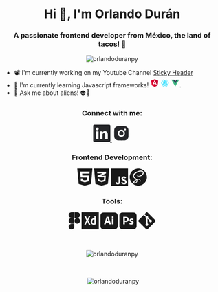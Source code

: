 <h1 align="center">Hi 👋, I'm Orlando Durán</h1>
<h3 align="center">A passionate frontend developer from México, the land of tacos! 🌮</h3>

<p align="center"> <img src="https://komarev.com/ghpvc/?username=orlandoduranpy&label=Profile%20views&color=0e75b6&style=flat" alt="orlandoduranpy" /> </p>

- 📽️ I'm currently working on my Youtube Channel [Sticky Header](https://www.youtube.com/channel/UCjyik2OU1z9zQoTeg3tyDAQ)
- 📖 I'm currently learning Javascript frameworks! <svg xmlns="http://www.w3.org/2000/svg" xmlns:xlink="http://www.w3.org/1999/xlink" aria-hidden="true" role="img" width="20" height="20" preserveAspectRatio="xMidYMid meet" viewBox="0 0 32 32"><path fill="#dd0031" d="M16 2L2.966 6.648l1.988 17.234L16 30l11.046-6.118l1.988-17.234L16 2z"/><path fill="#c3002f" d="M16 2v3.108v-.014V30l11.046-6.118l1.988-17.234L16 2z"/><path d="M16 5.094l-8.148 18.27h3.038l1.638-4.088h6.916l1.638 4.088h3.038L16 5.094zm2.38 11.662h-4.76L16 11.03z" fill="#fff"/></svg> <svg xmlns="http://www.w3.org/2000/svg" xmlns:xlink="http://www.w3.org/1999/xlink" aria-hidden="true" role="img" width="20" height="20" preserveAspectRatio="xMidYMid meet" viewBox="0 0 32 32"><circle cx="16" cy="15.974" r="2.5" fill="#00d8ff"/><path d="M16 21.706a28.385 28.385 0 0 1-8.88-1.2a11.3 11.3 0 0 1-3.657-1.958A3.543 3.543 0 0 1 2 15.974c0-1.653 1.816-3.273 4.858-4.333A28.755 28.755 0 0 1 16 10.293a28.674 28.674 0 0 1 9.022 1.324a11.376 11.376 0 0 1 3.538 1.866A3.391 3.391 0 0 1 30 15.974c0 1.718-2.03 3.459-5.3 4.541a28.8 28.8 0 0 1-8.7 1.191zm0-10.217a27.948 27.948 0 0 0-8.749 1.282c-2.8.977-4.055 2.313-4.055 3.2c0 .928 1.349 2.387 4.311 3.4A27.21 27.21 0 0 0 16 20.51a27.6 27.6 0 0 0 8.325-1.13C27.4 18.361 28.8 16.9 28.8 15.974a2.327 2.327 0 0 0-1.01-1.573a10.194 10.194 0 0 0-3.161-1.654A27.462 27.462 0 0 0 16 11.489z" fill="#00d8ff"/><path d="M10.32 28.443a2.639 2.639 0 0 1-1.336-.328c-1.432-.826-1.928-3.208-1.327-6.373a28.755 28.755 0 0 1 3.4-8.593a28.676 28.676 0 0 1 5.653-7.154a11.376 11.376 0 0 1 3.384-2.133a3.391 3.391 0 0 1 2.878 0c1.489.858 1.982 3.486 1.287 6.859a28.806 28.806 0 0 1-3.316 8.133a28.385 28.385 0 0 1-5.476 7.093a11.3 11.3 0 0 1-3.523 2.189a4.926 4.926 0 0 1-1.624.307zm1.773-14.7a27.948 27.948 0 0 0-3.26 8.219c-.553 2.915-.022 4.668.75 5.114c.8.463 2.742.024 5.1-2.036a27.209 27.209 0 0 0 5.227-6.79a27.6 27.6 0 0 0 3.181-7.776c.654-3.175.089-5.119-.713-5.581a2.327 2.327 0 0 0-1.868.089A10.194 10.194 0 0 0 17.5 6.9a27.464 27.464 0 0 0-5.4 6.849z" fill="#00d8ff"/><path d="M21.677 28.456c-1.355 0-3.076-.82-4.868-2.361a28.756 28.756 0 0 1-5.747-7.237a28.676 28.676 0 0 1-3.374-8.471a11.376 11.376 0 0 1-.158-4A3.391 3.391 0 0 1 8.964 3.9c1.487-.861 4.01.024 6.585 2.31a28.8 28.8 0 0 1 5.39 6.934a28.384 28.384 0 0 1 3.41 8.287a11.3 11.3 0 0 1 .137 4.146a3.543 3.543 0 0 1-1.494 2.555a2.59 2.59 0 0 1-1.315.324zm-9.58-10.2a27.949 27.949 0 0 0 5.492 6.929c2.249 1.935 4.033 2.351 4.8 1.9c.8-.465 1.39-2.363.782-5.434A27.212 27.212 0 0 0 19.9 13.74a27.6 27.6 0 0 0-5.145-6.64c-2.424-2.152-4.39-2.633-5.191-2.169a2.327 2.327 0 0 0-.855 1.662a10.194 10.194 0 0 0 .153 3.565a27.465 27.465 0 0 0 3.236 8.1z" fill="#00d8ff"/></svg> <svg xmlns="http://www.w3.org/2000/svg" xmlns:xlink="http://www.w3.org/1999/xlink" aria-hidden="true" role="img" width="20" height="20" preserveAspectRatio="xMidYMid meet" viewBox="0 0 32 32"><path d="M24.4 3.925H30l-14 24.15L2 3.925h10.71l3.29 5.6l3.22-5.6z" fill="#41b883"/><path d="M2 3.925l14 24.15l14-24.15h-5.6L16 18.415L7.53 3.925z" fill="#41b883"/><path d="M7.53 3.925L16 18.485l8.4-14.56h-5.18L16 9.525l-3.29-5.6z" fill="#35495e"/></svg>.
- 💬 Ask me about aliens! 👽👾

<h3 align="center">Connect with me:</h3>
<p align="center">
<a href="https://www.linkedin.com/in/orlandoduranpy/">
	<svg xmlns="http://www.w3.org/2000/svg" xmlns:xlink="http://www.w3.org/1999/xlink" aria-hidden="true" role="img" width="40" height="40" preserveAspectRatio="xMidYMid meet" viewBox="0 0 16 16"><g fill="#252629"><path d="M0 1.146C0 .513.526 0 1.175 0h13.65C15.474 0 16 .513 16 1.146v13.708c0 .633-.526 1.146-1.175 1.146H1.175C.526 16 0 15.487 0 14.854V1.146zm4.943 12.248V6.169H2.542v7.225h2.401zm-1.2-8.212c.837 0 1.358-.554 1.358-1.248c-.015-.709-.52-1.248-1.342-1.248c-.822 0-1.359.54-1.359 1.248c0 .694.521 1.248 1.327 1.248h.016zm4.908 8.212V9.359c0-.216.016-.432.08-.586c.173-.431.568-.878 1.232-.878c.869 0 1.216.662 1.216 1.634v3.865h2.401V9.25c0-2.22-1.184-3.252-2.764-3.252c-1.274 0-1.845.7-2.165 1.193v.025h-.016a5.54 5.54 0 0 1 .016-.025V6.169h-2.4c.03.678 0 7.225 0 7.225h2.4z"/></g></svg>
</a>
<a href="https://www.instagram.com/orlandoduranpy/">
<svg xmlns="http://www.w3.org/2000/svg" xmlns:xlink="http://www.w3.org/1999/xlink" aria-hidden="true" role="img" width="45" height="40" preserveAspectRatio="xMidYMid meet" viewBox="0 0 24 24"><path d="M12 2c2.717 0 3.056.01 4.122.06c1.065.05 1.79.217 2.428.465c.66.254 1.216.598 1.772 1.153a4.908 4.908 0 0 1 1.153 1.772c.247.637.415 1.363.465 2.428c.047 1.066.06 1.405.06 4.122c0 2.717-.01 3.056-.06 4.122c-.05 1.065-.218 1.79-.465 2.428a4.883 4.883 0 0 1-1.153 1.772a4.915 4.915 0 0 1-1.772 1.153c-.637.247-1.363.415-2.428.465c-1.066.047-1.405.06-4.122.06c-2.717 0-3.056-.01-4.122-.06c-1.065-.05-1.79-.218-2.428-.465a4.89 4.89 0 0 1-1.772-1.153a4.904 4.904 0 0 1-1.153-1.772c-.248-.637-.415-1.363-.465-2.428C2.013 15.056 2 14.717 2 12c0-2.717.01-3.056.06-4.122c.05-1.066.217-1.79.465-2.428a4.88 4.88 0 0 1 1.153-1.772A4.897 4.897 0 0 1 5.45 2.525c.638-.248 1.362-.415 2.428-.465C8.944 2.013 9.283 2 12 2zm0 5a5 5 0 1 0 0 10a5 5 0 0 0 0-10zm6.5-.25a1.25 1.25 0 0 0-2.5 0a1.25 1.25 0 0 0 2.5 0zM12 9a3 3 0 1 1 0 6a3 3 0 0 1 0-6z" fill="#252629"/></svg>
</a>
</p>

<h3 align=center>Frontend Development:</h3>
<p align=center>
<svg xmlns="http://www.w3.org/2000/svg" xmlns:xlink="http://www.w3.org/1999/xlink" aria-hidden="true" role="img" width="35" height="40" preserveAspectRatio="xMidYMid meet" viewBox="0 0 21 24"><path d="M16.95 7.035l.24-2.625H3.929l.705 8.01h9.18l-.33 3.42l-2.955.795l-2.94-.795l-.195-2.1H4.769l.33 4.17l5.43 1.5h.06v-.015l5.385-1.485l.75-8.16h-9.66l-.225-2.715zM0 0h21.12L19.2 21.57L10.53 24l-8.61-2.43z" fill="currentColor"/></svg>
<svg xmlns="http://www.w3.org/2000/svg" xmlns:xlink="http://www.w3.org/1999/xlink" aria-hidden="true" role="img" width="35" height="40" preserveAspectRatio="xMidYMid meet" viewBox="0 0 21 24"><path d="M19.366 21.423L21.279 0H0l.025.278L1.91 21.426l.016.176L10.559 24h.136l8.653-2.4l.016-.176zM10.658 4.679h6.183l-.186 2.16l-6.1 2.712l.102.488h5.724l-.659 7.551L10.636 19l-5.084-1.408l-.32-3.616h2.093l.168 1.833l.016.178l3.085.82h.133l3.051-.848l.015-.177l.288-3.386l.023-.276H5.057l-.19-2.173l6.309-2.701l-.1-.49h-6.48l-.185-2.08h6.24z" fill="currentColor"/></svg> 
<svg xmlns="http://www.w3.org/2000/svg" xmlns:xlink="http://www.w3.org/1999/xlink" aria-hidden="true" role="img" width="40" height="40" preserveAspectRatio="xMidYMid meet" viewBox="0 0 24 24"><g fill="none"><path fill-rule="evenodd" clip-rule="evenodd" d="M0 0h24v24H0V0zm18.347 20.12c-1.113 0-1.742-.58-2.225-1.37l-1.833 1.065c.662 1.308 2.015 2.306 4.11 2.306c2.142 0 3.737-1.112 3.737-3.143c0-1.883-1.082-2.72-2.998-3.543l-.564-.241c-.968-.42-1.387-.693-1.387-1.37c0-.547.42-.966 1.08-.966c.647 0 1.064.273 1.451.966l1.756-1.127c-.743-1.307-1.773-1.806-3.207-1.806c-2.014 0-3.303 1.288-3.303 2.98c0 1.835 1.08 2.704 2.708 3.397l.564.242c1.029.45 1.642.724 1.642 1.497c0 .646-.597 1.113-1.531 1.113zm-8.74-.015c-.775 0-1.098-.53-1.452-1.16l-1.836 1.112c.532 1.126 1.578 2.06 3.383 2.06c1.999 0 3.368-1.063 3.368-3.398v-7.7h-2.255v7.67c0 1.127-.468 1.416-1.209 1.416z" fill="currentColor"/></g></svg> 
<svg xmlns="http://www.w3.org/2000/svg" xmlns:xlink="http://www.w3.org/1999/xlink" aria-hidden="true" role="img" width="40" height="40" preserveAspectRatio="xMidYMid meet" viewBox="0 0 24 24"><g fill="none"><path d="M12 0c6.6 0 12 5.4 12 12s-5.4 12-12 12S0 18.6 0 12S5.4 0 12 0zM9.6 15.975c.15.675.15 1.275 0 1.8L9.525 18c0 .075-.075.15-.075.15c-.15.3-.3.525-.525.825c-.675.75-1.65 1.05-2.1.825c-.45-.225-.225-1.35.6-2.175c.9-.9 2.1-1.5 2.1-1.5l.075-.15zM19.5 5.1c-.525-2.1-4.05-2.85-7.425-1.65c-1.95.75-4.125 1.875-5.7 3.3c-1.875 1.725-2.1 3.225-2.025 3.825C4.8 12.75 7.8 14.25 9.075 15.3C8.7 15.45 6 16.8 5.4 18.225c-.675 1.5.075 2.55.6 2.625c1.575.45 3.225-.375 4.05-1.65c.825-1.275.75-2.85.375-3.675a3.532 3.532 0 0 1 1.8-.075c2.1.225 2.55 1.575 2.4 2.1c-.15.525-.525.825-.675.975c-.15.075-.225.15-.15.15c0 .075.075.075.225.075c.15 0 1.125-.45 1.125-1.5c.075-1.275-1.2-2.7-3.375-2.7c-.9 0-1.5.075-1.875.225c0-.075-.075-.075-.075-.075c-1.35-1.425-3.825-2.475-3.75-4.425c0-.675.3-2.55 4.8-4.8c3.675-1.875 6.675-1.35 7.2-.225c.75 1.575-1.575 4.575-5.4 5.025c-1.5.15-2.25-.375-2.4-.6c-.225-.225-.225-.225-.3-.225c-.15.075-.075.225 0 .375c.15.3.6.825 1.425 1.125c.675.225 2.4.375 4.5-.45c2.325-.9 4.125-3.375 3.6-5.475V5.1z" fill="currentColor"/></g></svg>

</p>

<h3 align=center>Tools:</h3>
<p align=center>
<svg xmlns="http://www.w3.org/2000/svg" xmlns:xlink="http://www.w3.org/1999/xlink" aria-hidden="true" role="img" width="26.57" height="40" preserveAspectRatio="xMidYMid meet" viewBox="0 0 340 512"><path d="M83.299 0h82.964v165.93H83.3C-26.11 161.653-27.215 4.492 83.299 0zm0 338.957h82.964v-165.93H83.3c-110.514 4.492-109.409 161.653 0 165.93zM256.326 0H173.36v165.93h82.966c110.882-5.934 109.5-162.543 0-165.93zm-90.063 429.02v-82.966H83.3c-67.702 0-110.514 79.376-63.429 136.388c44.892 56.509 146.393 28.336 146.393-53.422zM339.46 255.992c0-63.76-69.498-103.825-124.795-71.945s-55.298 112.011 0 143.891s124.795-8.186 124.795-71.946z" fill="currentColor"/></svg>
<svg xmlns="http://www.w3.org/2000/svg" xmlns:xlink="http://www.w3.org/1999/xlink" aria-hidden="true" role="img" width="40" height="40" preserveAspectRatio="xMidYMid meet" viewBox="0 0 512 512"><path d="M0 0v512h512V0H0zm217.538 367.527L170.2 269.97l-45.673 97.324H80.013l65.508-124.798L82.184 116.3h46.202l44.842 95.927l44.466-96.16h43.37l-63.389 122.47l67.132 128.99h-47.27zm202.959-10.245c-19.558 9.314-40.048 13.505-59.606 13.505c-50.524.233-86.613-30.967-86.613-94.298c1.644-64.876 44.872-101.077 105.473-96.16V116.3h41.444v215.604c.086 25.713 2.924 23.24-.698 25.378zM379.75 216.884v115.252c-40.907 10.615-63.525-14.28-63.33-57.51c.154-44.334 29.282-67.343 63.33-57.742z" fill="currentColor"/></svg>
<svg xmlns="http://www.w3.org/2000/svg" xmlns:xlink="http://www.w3.org/1999/xlink" aria-hidden="true" role="img" width="40" height="40" preserveAspectRatio="xMidYMid meet" viewBox="0 0 24 24"><path d="M10.53 10.73c-.1-.31-.19-.61-.29-.92c-.1-.31-.19-.6-.27-.89c-.08-.28-.15-.54-.22-.78h-.02c-.09.43-.2.86-.34 1.29c-.15.48-.3.98-.46 1.48c-.14.51-.29.98-.44 1.4h2.54c-.06-.211-.14-.46-.23-.721c-.09-.269-.18-.559-.27-.859zM19.75.3H4.25C1.9.3 0 2.2 0 4.55v14.9c0 2.35 1.9 4.25 4.25 4.25h15.5c2.35 0 4.25-1.9 4.25-4.25V4.55C24 2.2 22.1.3 19.75.3zM14.7 16.83h-2.091c-.069.01-.139-.04-.159-.11l-.82-2.38H7.91l-.76 2.35c-.02.09-.1.15-.19.141H5.08c-.11 0-.14-.061-.11-.18L8.19 7.38c.03-.1.06-.21.1-.33c.04-.21.06-.43.06-.65c-.01-.05.03-.1.08-.11h2.59c.08 0 .12.03.13.08l3.65 10.3c.03.109 0 .16-.1.16zm3.4-.15c0 .11-.039.16-.129.16H16.01c-.1 0-.15-.061-.15-.16v-7.7c0-.1.041-.14.131-.14h1.98c.09 0 .129.05.129.14v7.7zm-.209-9.03a1.18 1.18 0 0 1-.911.35c-.33.01-.65-.12-.891-.35a1.3 1.3 0 0 1-.34-.92c-.01-.34.12-.66.359-.89c.242-.23.562-.35.892-.35c.391 0 .689.12.91.35c.22.24.34.56.33.89c.01.34-.11.67-.349.92z" fill="currentColor"/></svg>
<svg xmlns="http://www.w3.org/2000/svg" xmlns:xlink="http://www.w3.org/1999/xlink" aria-hidden="true" role="img" width="40" height="40" preserveAspectRatio="xMidYMid meet" viewBox="0 0 24 24"><path d="M9.85 8.42c-.37-.15-.77-.21-1.18-.2c-.26 0-.49 0-.68.01c-.2-.01-.34 0-.41.01v3.36c.14.01.27.02.39.02h.53c.39 0 .78-.06 1.15-.18c.32-.09.6-.28.82-.53c.21-.25.31-.59.31-1.03c.01-.31-.07-.62-.23-.89a1.45 1.45 0 0 0-.7-.57zM19.75.3H4.25C1.9.3 0 2.2 0 4.55v14.899c0 2.35 1.9 4.25 4.25 4.25h15.5c2.35 0 4.25-1.9 4.25-4.25V4.55C24 2.2 22.1.3 19.75.3zm-7.391 11.65c-.399.56-.959.98-1.609 1.22c-.68.25-1.43.34-2.25.34c-.24 0-.4 0-.5-.01s-.24-.01-.43-.01v3.209c.01.07-.04.131-.11.141H5.52c-.08 0-.12-.041-.12-.131V6.42c0-.07.03-.11.1-.11c.17 0 .33 0 .56-.01c.24-.01.49-.01.76-.02s.56-.01.87-.02c.31-.01.61-.01.91-.01c.82 0 1.5.1 2.06.31c.5.17.96.45 1.34.82c.32.32.57.71.73 1.14c.149.42.229.85.229 1.3c.001.86-.199 1.57-.6 2.13zm7.091 3.89c-.28.4-.671.709-1.12.891c-.49.209-1.09.318-1.811.318c-.459 0-.91-.039-1.359-.129c-.35-.061-.7-.17-1.02-.32c-.07-.039-.121-.109-.111-.189v-1.74c0-.029.011-.07.041-.09c.029-.02.06-.01.09.01c.39.23.8.391 1.24.49c.379.1.779.15 1.18.15c.38 0 .65-.051.83-.141c.16-.07.27-.24.27-.42c0-.141-.08-.27-.24-.4c-.16-.129-.489-.279-.979-.471c-.51-.18-.979-.42-1.42-.719a2.625 2.625 0 0 1-.761-.85a2.158 2.158 0 0 1-.229-1.021c0-.43.12-.84.341-1.21c.25-.4.619-.72 1.049-.92c.469-.239 1.059-.349 1.769-.349c.41 0 .83.03 1.24.09c.3.04.59.12.86.23c.039.01.08.05.1.09c.01.04.02.08.02.12v1.63c0 .04-.02.08-.05.1c-.09.02-.14.02-.18 0c-.3-.16-.62-.27-.96-.34c-.37-.08-.74-.13-1.12-.13c-.2-.01-.41.02-.601.07c-.129.03-.24.1-.31.2c-.05.08-.08.18-.08.27s.04.18.101.26c.09.11.209.2.34.27c.229.12.47.23.709.33c.541.18 1.061.43 1.541.73c.33.209.6.49.789.83c.16.318.24.67.23 1.029c.011.471-.129.94-.389 1.331z" fill="currentColor"/></svg>
<svg xmlns="http://www.w3.org/2000/svg" xmlns:xlink="http://www.w3.org/1999/xlink" aria-hidden="true" role="img" width="40" height="40" preserveAspectRatio="xMidYMid meet" viewBox="0 0 32 32"><path d="M31.396 14.573L17.422.604a2.06 2.06 0 0 0-2.917 0l-2.896 2.901l3.682 3.677a2.444 2.444 0 0 1 2.516.589c.688.688.88 1.677.589 2.531l3.542 3.547a2.439 2.439 0 0 1 2.531.583c.964.958.964 2.51 0 3.469a2.447 2.447 0 0 1-3.464 0a2.462 2.462 0 0 1-.542-2.661l-3.318-3.302v8.703c.234.115.458.271.651.464c.953.964.953 2.51 0 3.469a2.465 2.465 0 0 1-3.479 0a2.453 2.453 0 0 1 .807-4.005v-8.786a2.587 2.587 0 0 1-.802-.536a2.442 2.442 0 0 1-.526-2.677l-3.615-3.635l-9.583 9.578a2.078 2.078 0 0 0 0 2.917l13.974 13.969a2.06 2.06 0 0 0 2.917 0l13.906-13.906a2.06 2.06 0 0 0 0-2.917z" fill="currentColor"/></svg>
</p>
<br>
<p align=center><img align="center" src="https://github-readme-stats.vercel.app/api/top-langs?username=orlandoduranpy&show_icons=true&locale=en&layout=compact" alt="orlandoduranpy" /></p>
<br>
<p align=center>&nbsp;<img align="center" src="https://github-readme-stats.vercel.app/api?username=orlandoduranpy&show_icons=true&locale=en" alt="orlandoduranpy" /></p>
<br>
<br>







